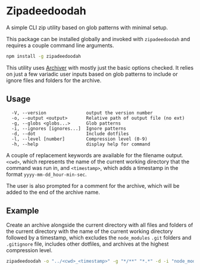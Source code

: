# Zipadeedoodah

A simple CLI zip utility based on glob patterns with minimal setup.

This package can be installed globally and invoked with `zipadeedoodah` and requires a couple command line arguments.

```bash
npm install -g zipadeedoodah
```

This utility uses [Archiver](https://www.npmjs.com/package/archiver) with mostly just the basic options checked. It relies on just a few variadic user inputs based on glob patterns to include or ignore files and folders for the archive.

## Usage

```text
  -V, --version               output the version number
  -o, --output <output>       Relative path of output file (no ext)
  -g, --globs <globs...>      Glob patterns
  -i, --ignores [ignores...]  Ignore patterns
  -d, --dot                   Include dotfiles
  -l, --level [number]        Compression level (0-9)
  -h, --help                  display help for command
```

A couple of replacement keywords are available for the filename output. `<cwd>`, which represents the name of the current working directory that the command was run in, and `<timestamp>`, which adds a timestamp in the format `yyyy-mm-dd_hour-min-sec`.

The user is also prompted for a comment for the archive, which will be added to the end of the archive name.

## Example

Create an archive alongside the current directory with all files and folders of the current directory with the name of the current working directory followed by a timestamp, which excludes the `node_modules` `.git` folders and `.gitignore` file, includes other dotfiles, and archives at the highest compression level.

```bash
zipadeedoodah -o "../<cwd>_<timestamp>" -g "*/**" "*.*" -d -i "node_modules/**" ".git/**" ".gitignore" -l 9
```
